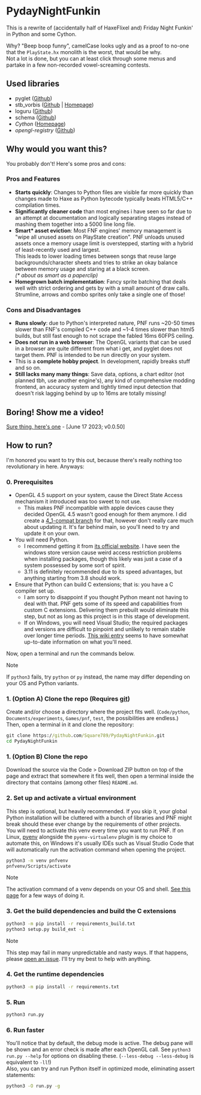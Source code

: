 # PydayNightFunkin
 This is a rewrite of (accidentally half of HaxeFlixel and) Friday Night Funkin' in Python and
 some Cython.

 Why? "Beep boop funny", camelCase looks ugly and as a proof to no-one that the `PlayState.hx`
 monolith is the worst, that would be why.  
 Not a lot is done, but you can at least click through some menus and partake in a few
 non-recorded vowel-screaming contests.

## Used libraries
  - pyglet ([Github](https://www.github.com/pyglet/pyglet))
  - stb_vorbis ([Github](https://github.com/nothings/stb/blob/master/stb_vorbis.c) |
    [Homepage](https://nothings.org/stb_vorbis))
  - loguru ([Github](https://github.com/Delgan/loguru))
  - schema ([Github](https://github.com/keleshev/schema))
  - *Cython* ([Homepage](https://cython.org/))
  - *opengl-registry* ([Github](https://github.com/moderngl/opengl-registry))

## Why would you want this?
 You probably don't! Here's some pros and cons:
### Pros and Features
 - **Starts quickly**: Changes to Python files are visible far more quickly than changes
   made to Haxe as Python bytecode typically beats HTML5/C++ compilation times.
 - **Significantly cleaner code** than most engines i have seen so far due to an attempt at
   documentation and logically separating stages instead of mashing them together into a
   5000 line long file.
 - **Smart\* asset eviction**: Most FNF engines' memory management is "wipe all unused assets
   on PlayState creation". PNF unloads unused assets once a memory usage limit is overstepped,
   starting with a hybrid of least-recently used and largest.  
   This leads to lower loading times between songs that reuse large backgrounds/character
   sheets and tries to strike an okay balance between memory usage and staring at a black screen.  
   *(\* about as smart as a paperclip)*
 - **Homegrown batch implementation**: Fancy sprite batching that deals well with strict
   ordering and gets by with a small amount of draw calls. Strumline, arrows and combo sprites
   only take a single one of those!
### Cons and Disadvantages
 - **Runs slowly**: due to Python's interpreted nature, PNF runs ~20-50 times slower than
   FNF's compiled C++ code and ~1-4 times slower than html5 builds, but still fast enough to
   not scrape the fabled 16ms 60FPS ceiling.
 - **Does not run in a web browser**: The OpenGL variants that can be used in a browser are
   quite different from what i get, and pyglet does not target them. PNF is intended to be run
   directly on your system.
 - This is a **complete hobby project**. In development, rapidly breaks stuff and so on.
 - **Still lacks many many things**: Save data, options, a chart editor (not planned
   tbh, use another engine's), any kind of comprehensive modding frontend, an accuracy system and
   tightly timed input detection that doesn't risk lagging behind by up to 16ms are totally
   missing!

## Boring! Show me a video!
 [Sure thing, here's one](https://www.youtube.com/watch?v=vTG_HHTZ0gk) - [June 17 2023; v0.0.50]

## How to run?
 I'm honored you want to try this out, because there's really nothing too revolutionary in here.
 Anyways:

### 0. Prerequisites
 - OpenGL 4.5 support on your system, cause the Direct State Access mechanism it
   introduced was too sweet to not use.
   - This makes PNF incompatible with apple devices cause they decided OpenGL 4.5 wasn't good
     enough for them anymore. I did create a [4_1-compat branch](https://github.com/Square789/PydayNightFunkin/tree/gl4_1-compat)
     for that, however don't really care much about updating it. It's far behind main, so
     you'll need to try and update it on your own.
 - You will need Python.
   - I recommend getting it from [its official website](https://www.python.org/downloads/). I
     have seen the windows store version cause weird access restriction problems when installing
     packages, though this likely was just a case of a system possessed by some sort of spirit.
   - 3.11 is definitely recommended due to its speed advantages, but anything starting from 3.8
     should work.
 - Ensure that Python can build C extensions; that is: you have a C compiler set up.
   - I am sorry to disappoint if you thought Python meant not having to deal with that. PNF gets
     some of its speed and capabilities from custom C extensions.
     Delivering them prebuilt would eliminate this step, but not as long as this project is in
     this stage of development.
   - If on Windows, you will need Visual Studio; the required packages and versions are difficult
     to pinpoint and unlikely to remain stable over longer time periods. [This wiki entry](https://wiki.python.org/moin/WindowsCompilers#Compilers_Installation_and_configuration)
     seems to have somewhat up-to-date information on what you'll need.

 Now, open a terminal and run the commands below.  
 > [!NOTE]
 > If `python3` fails, try `python` or `py` instead, the name may differ depending on
 > your OS and Python variants.

### 1. (Option A) Clone the repo (Requires [git](https://git-scm.com/))
 Create and/or choose a directory where the project fits well. (`Code/python`,
 `Documents/experiments`, `Games/pnf`, `test`, the possibilities are endless.)  
 Then, open a terminal in it and clone the repository:
```bat
git clone https://github.com/Square789/PydayNightFunkin.git
cd PydayNightFunkin
```

### 1. (Option B) Clone the repo
 Download the source via the Code > Download ZIP button on top of the page and extract that
 somewhere it fits well, then open a terminal inside the directory that contains (among other
 files) `README.md`.

### 2. Set up and activate a virtual environment
 This step is optional, but heavily recommended. If you skip it, your global Python installation
 will be cluttered with a bunch of libraries and PNF might break should these ever change by the
 requirements of other projects.  
 You will need to activate this venv every time you want to run PNF. If on Linux,
 [pyenv](https://github.com/pyenv/pyenv) alongside the `pyenv-virtualenv` plugin is my choice to
 automate this, on Windows it's usually IDEs such as Visual Studio Code that will automatically
 run the activation command when opening the project.
```bat
python3 -m venv pnfvenv
pnfvenv/Scripts/activate
```
 > [!NOTE]
 > The activation command of a venv depends on your OS and shell.
 > [See this page](https://docs.python.org/3/library/venv.html#how-venvs-work) for a few ways
 > of doing it.

### 3. Get the build dependencies and build the C extensions
```bat
python3 -m pip install -r requirements_build.txt
python3 setup.py build_ext -i
```
 > [!NOTE]
 > This step may fail in many unpredictable and nasty ways. If that happens, please
 > [open an issue](https://github.com/Square789/PydayNightFunkin/issues/new).
 > I'll try my best to help with anything.

### 4. Get the runtime dependencies
```bat
python3 -m pip install -r requirements.txt
```

### 5. Run
 ```bat
 python3 run.py
 ```

### 6. Run faster
 You'll notice that by default, the debug mode is active. The debug pane will be shown and an
 error check is made after each OpenGL call. See `python3 run.py --help` for options on disabling
 these. (`--less-debug --less-debug` is equivalent to `-ll`!)  
 Also, you can try and run Python itself in optimized mode, eliminating assert statements:
 ```bat
 python3 -O run.py -g
 ```

